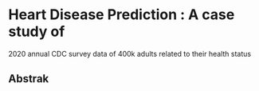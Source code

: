 # Heart Disease Prediction : A case study of
2020 annual CDC survey data of 400k adults related to their health status

## Abstrak


